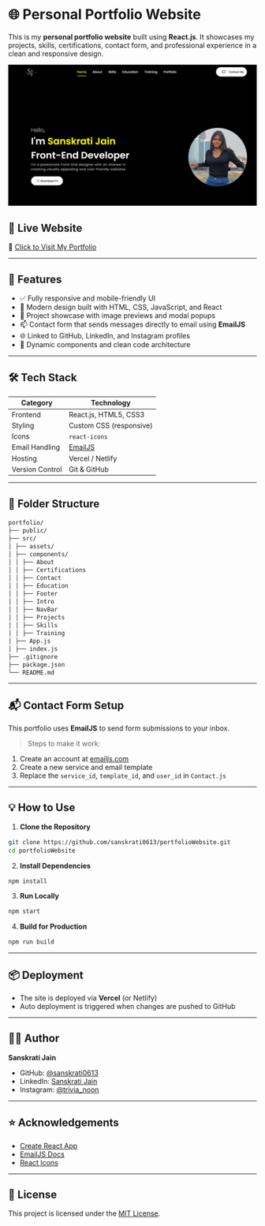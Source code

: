 # 🌐 Personal Portfolio Website

This is my **personal portfolio website** built using **React.js**. It showcases my projects, skills, certifications, contact form, and professional experience in a clean and responsive design.

![Portfolio Screenshot](./public/preview.png)

## 🚀 Live Website

🔗 [Click to Visit My Portfolio](https://sanskrati-jain-portfolio-website-six-pi-41.vercel.app/)

---

## 📌 Features

- ✅ Fully responsive and mobile-friendly UI
- 🎨 Modern design built with HTML, CSS, JavaScript, and React
- 💼 Project showcase with image previews and modal popups
- 📫 Contact form that sends messages directly to email using **EmailJS**
- 🌐 Linked to GitHub, LinkedIn, and Instagram profiles
- 📝 Dynamic components and clean code architecture

---

## 🛠️ Tech Stack

| Category       | Technology              |
|----------------|--------------------------|
| Frontend       | React.js, HTML5, CSS3    |
| Styling        | Custom CSS (responsive)  |
| Icons          | `react-icons`            |
| Email Handling | [EmailJS](https://www.emailjs.com/) |
| Hosting        | Vercel / Netlify         |
| Version Control| Git & GitHub             |

---

## 📂 Folder Structure

```
portfolio/
├── public/
├── src/
│ ├── assets/
│ ├── components/
│ │ ├── About
│ │ ├── Certifications
│ │ ├── Contact
│ │ ├── Education
│ │ ├── Footer
│ │ ├── Intro
│ │ ├── NavBar
│ │ ├── Projects
│ │ ├── Skills
│ │ ├── Training
│ ├── App.js
│ ├── index.js
├── .gitignore
├── package.json
└── README.md
```

---

## 📬 Contact Form Setup

This portfolio uses **EmailJS** to send form submissions to your inbox.

> Steps to make it work:
1. Create an account at [emailjs.com](https://www.emailjs.com)
2. Create a new service and email template
3. Replace the `service_id`, `template_id`, and `user_id` in `Contact.js`

---

## 💡 How to Use

1. **Clone the Repository**

```bash
git clone https://github.com/sanskrati0613/portfolioWebsite.git
cd portfolioWebsite
```

2. **Install Dependencies**

```bash
npm install
```

3. **Run Locally**

```bash
npm start
```

4. **Build for Production**

```bash
npm run build
```

---

## 📦 Deployment

- The site is deployed via **Vercel** (or Netlify)
- Auto deployment is triggered when changes are pushed to GitHub

---

## 🙋‍♀️ Author

**Sanskrati Jain**

- GitHub: [@sanskrati0613](https://github.com/sanskrati0613)
- LinkedIn: [Sanskrati Jain](https://www.linkedin.com/in/sanskrati-jain-295b65271)
- Instagram: [@trivia_noon](https://www.instagram.com/trivia_noon/)

---

## ⭐ Acknowledgements

- [Create React App](https://create-react-app.dev/)
- [EmailJS Docs](https://www.emailjs.com/docs/)
- [React Icons](https://react-icons.github.io/react-icons/)

---

## 📜 License

This project is licensed under the [MIT License](LICENSE).